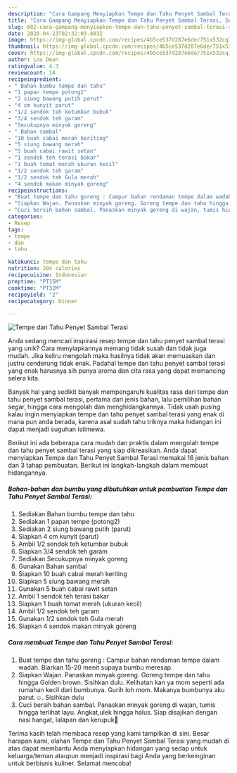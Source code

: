 ```yaml
---
description: "Cara Gampang Menyiapkan Tempe dan Tahu Penyet Sambal Terasi, Sempurna"
title: "Cara Gampang Menyiapkan Tempe dan Tahu Penyet Sambal Terasi, Sempurna"
slug: 602-cara-gampang-menyiapkan-tempe-dan-tahu-penyet-sambal-terasi-sempurna
date: 2020-04-23T02:32:03.883Z
image: https://img-global.cpcdn.com/recipes/4b5ce537d287e6de/751x532cq70/tempe-dan-tahu-penyet-sambal-terasi-foto-resep-utama.jpg
thumbnail: https://img-global.cpcdn.com/recipes/4b5ce537d287e6de/751x532cq70/tempe-dan-tahu-penyet-sambal-terasi-foto-resep-utama.jpg
cover: https://img-global.cpcdn.com/recipes/4b5ce537d287e6de/751x532cq70/tempe-dan-tahu-penyet-sambal-terasi-foto-resep-utama.jpg
author: Lou Dean
ratingvalue: 4.3
reviewcount: 14
recipeingredient:
- " Bahan bumbu tempe dan tahu"
- "1 papan tempe potong2"
- "2 siung bawang putih parut"
- "4 cm kunyit parut"
- "1/2 sendok teh ketumbar bubuk"
- "3/4 sendok teh garam"
- "Secukupnya minyak goreng"
- " Bahan sambal"
- "10 buah cabai merah keriting"
- "5 siung bawang merah"
- "5 buah cabai rawit setan"
- "1 sendok teh terasi bakar"
- "1 buah tomat merah ukuran kecil"
- "1/2 sendok teh garam"
- "1/2 sendok teh Gula merah"
- "4 sendok makan minyak goreng"
recipeinstructions:
- "Buat tempe dan tahu goreng : Campur bahan rendaman tempe dalam wadah. Biarkan 15-20 menit supaya bumbu meresap."
- "Siapkan Wajan. Panaskan minyak goreng. Goreng tempe dan tahu hingga Golden brown. Sisihkan dulu. Kelihatan kan ya mom seperti ada rumahan kecil dari bumbunya. Gurih loh mom. Makanya bumbunya aku parut.☺️. Sisihkan dulu"
- "Cuci bersih bahan sambal. Panaskan minyak goreng di wajan, tumis hingga terlihat layu. Angkat,ulek hingga halus. Siap disajikan dengan nasi hangat, lalapan dan kerupuk🤤"
categories:
- Resep
tags:
- tempe
- dan
- tahu

katakunci: tempe dan tahu 
nutrition: 204 calories
recipecuisine: Indonesian
preptime: "PT15M"
cooktime: "PT32M"
recipeyield: "2"
recipecategory: Dinner

---
```



![Tempe dan Tahu Penyet Sambal Terasi](https://img-global.cpcdn.com/recipes/4b5ce537d287e6de/751x532cq70/tempe-dan-tahu-penyet-sambal-terasi-foto-resep-utama.jpg)

Anda sedang mencari inspirasi resep tempe dan tahu penyet sambal terasi yang unik? Cara menyiapkannya memang tidak susah dan tidak juga mudah. Jika keliru mengolah maka hasilnya tidak akan memuaskan dan justru cenderung tidak enak. Padahal tempe dan tahu penyet sambal terasi yang enak harusnya sih punya aroma dan cita rasa yang dapat memancing selera kita.

Banyak hal yang sedikit banyak mempengaruhi kualitas rasa dari tempe dan tahu penyet sambal terasi, pertama dari jenis bahan, lalu pemilihan bahan segar, hingga cara mengolah dan menghidangkannya. Tidak usah pusing kalau ingin menyiapkan tempe dan tahu penyet sambal terasi yang enak di mana pun anda berada, karena asal sudah tahu triknya maka hidangan ini dapat menjadi suguhan istimewa.




Berikut ini ada beberapa cara mudah dan praktis dalam mengolah tempe dan tahu penyet sambal terasi yang siap dikreasikan. Anda dapat menyiapkan Tempe dan Tahu Penyet Sambal Terasi memakai 16 jenis bahan dan 3 tahap pembuatan. Berikut ini langkah-langkah dalam membuat hidangannya.

<!--inarticleads1-->

##### Bahan-bahan dan bumbu yang dibutuhkan untuk pembuatan Tempe dan Tahu Penyet Sambal Terasi:

1. Sediakan  Bahan bumbu tempe dan tahu
1. Sediakan 1 papan tempe (potong2)
1. Sediakan 2 siung bawang putih (parut)
1. Siapkan 4 cm kunyit (parut)
1. Ambil 1/2 sendok teh ketumbar bubuk
1. Siapkan 3/4 sendok teh garam
1. Sediakan Secukupnya minyak goreng
1. Gunakan  Bahan sambal
1. Siapkan 10 buah cabai merah keriting
1. Siapkan 5 siung bawang merah
1. Gunakan 5 buah cabai rawit setan
1. Ambil 1 sendok teh terasi bakar
1. Siapkan 1 buah tomat merah (ukuran kecil)
1. Ambil 1/2 sendok teh garam
1. Gunakan 1/2 sendok teh Gula merah
1. Siapkan 4 sendok makan minyak goreng




<!--inarticleads2-->

##### Cara membuat Tempe dan Tahu Penyet Sambal Terasi:

1. Buat tempe dan tahu goreng : Campur bahan rendaman tempe dalam wadah. Biarkan 15-20 menit supaya bumbu meresap.
1. Siapkan Wajan. Panaskan minyak goreng. Goreng tempe dan tahu hingga Golden brown. Sisihkan dulu. Kelihatan kan ya mom seperti ada rumahan kecil dari bumbunya. Gurih loh mom. Makanya bumbunya aku parut.☺️. Sisihkan dulu
1. Cuci bersih bahan sambal. Panaskan minyak goreng di wajan, tumis hingga terlihat layu. Angkat,ulek hingga halus. Siap disajikan dengan nasi hangat, lalapan dan kerupuk🤤




Terima kasih telah membaca resep yang kami tampilkan di sini. Besar harapan kami, olahan Tempe dan Tahu Penyet Sambal Terasi yang mudah di atas dapat membantu Anda menyiapkan hidangan yang sedap untuk keluarga/teman ataupun menjadi inspirasi bagi Anda yang berkeinginan untuk berbisnis kuliner. Selamat mencoba!
